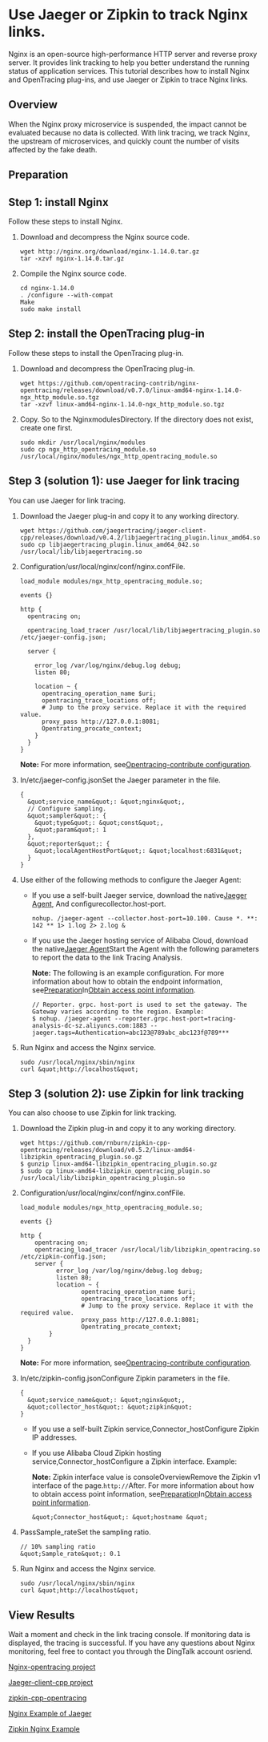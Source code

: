 # Use Jaeger or Zipkin to track Nginx links.

Nginx is an open-source high-performance HTTP server and reverse proxy server. It provides link tracking to help you better understand the running status of application services. This tutorial describes how to install Nginx and OpenTracing plug-ins, and use Jaeger or Zipkin to trace Nginx links.

## Overview

When the Nginx proxy microservice is suspended, the impact cannot be evaluated because no data is collected. With link tracing, we track Nginx, the upstream of microservices, and quickly count the number of visits affected by the fake death.

## Preparation



## Step 1: install Nginx

Follow these steps to install Nginx.

1.  Download and decompress the Nginx source code.

    ```
    wget http://nginx.org/download/nginx-1.14.0.tar.gz
    tar -xzvf nginx-1.14.0.tar.gz
    ```

2.  Compile the Nginx source code.

    ```
    cd nginx-1.14.0
    . /configure --with-compat
    Make
    sudo make install
    ```


## Step 2: install the OpenTracing plug-in

Follow these steps to install the OpenTracing plug-in.

1.  Download and decompress the OpenTracing plug-in.

    ```
    wget https://github.com/opentracing-contrib/nginx-opentracing/releases/download/v0.7.0/linux-amd64-nginx-1.14.0-ngx_http_module.so.tgz
    tar -xzvf linux-amd64-nginx-1.14.0-ngx_http_module.so.tgz
    ```

2.  Copy. So to the NginxmodulesDirectory. If the directory does not exist, create one first.

    ```
    sudo mkdir /usr/local/nginx/modules
    sudo cp ngx_http_opentracing_module.so /usr/local/nginx/modules/ngx_http_opentracing_module.so
    ```


## Step 3 \(solution 1\): use Jaeger for link tracing

You can use Jaeger for link tracing.

1.  Download the Jaeger plug-in and copy it to any working directory.

    ```
    wget https://github.com/jaegertracing/jaeger-client-cpp/releases/download/v0.4.2/libjaegertracing_plugin.linux_amd64.so
    sudo cp libjaegertracing_plugin.linux_amd64_042.so /usr/local/lib/libjaegertracing.so
    ```

2.  Configuration/usr/local/nginx/conf/nginx.confFile.

    ```
    load_module modules/ngx_http_opentracing_module.so;
    
    events {}
    
    http {
      opentracing on;
    
      opentracing_load_tracer /usr/local/lib/libjaegertracing_plugin.so /etc/jaeger-config.json;
    
      server {
    
        error_log /var/log/nginx/debug.log debug;
        listen 80;
    
        location ~ {
          opentracing_operation_name $uri;
          opentracing_trace_locations off;
          # Jump to the proxy service. Replace it with the required value.
          proxy_pass http://127.0.0.1:8081;
          Opentrating_procate_context;
        }
      }
    }
    ```

    **Note:** For more information, see[Opentracing-contribute configuration](https://github.com/opentracing-contrib/nginx-opentracing/blob/ea9994d7135be5ad2e3009d0f270e063b1fb3b21/doc/Reference.md).

3.  In/etc/jaeger-config.jsonSet the Jaeger parameter in the file.

    ```
    {
      &quot;service_name&quot;: &quot;nginx&quot;,
      // Configure sampling.
      &quot;sampler&quot;: {
        &quot;type&quot;: &quot;const&quot;,
        &quot;param&quot;: 1
      },
      &quot;reporter&quot;: {
        &quot;localAgentHostPort&quot;: &quot;localhost:6831&quot;
      }
    }
    ```

4.  Use either of the following methods to configure the Jaeger Agent:

    -   If you use a self-built Jaeger service, download the native[Jaeger Agent](https://arms-apm.oss-cn-hangzhou.aliyuncs.com/tools/jaeger-agent), And configurecollector.host-port.

        ```
        nohup. /jaeger-agent --collector.host-port=10.100. Cause *. **: 142 ** 1> 1.log 2> 2.log &
        ```

    -   If you use the Jaeger hosting service of Alibaba Cloud, download the native[Jaeger Agent](https://arms-apm.oss-cn-hangzhou.aliyuncs.com/tools/jaeger-agent)Start the Agent with the following parameters to report the data to the link Tracing Analysis.

        **Note:** The following is an example configuration. For more information about how to obtain the endpoint information, see[Preparation](#section_bq8_6au_kwl)In[Obtain access point information](#tab4).

        ```
        // Reporter. grpc. host-port is used to set the gateway. The Gateway varies according to the region. Example:
        $ nohup. /jaeger-agent --reporter.grpc.host-port=tracing-analysis-dc-sz.aliyuncs.com:1883 --jaeger.tags=Authentication=abc123@789abc_abc123f@789***
        ```

5.  Run Nginx and access the Nginx service.

    ```
    sudo /usr/local/nginx/sbin/nginx
    curl &quot;http://localhost&quot;
    ```


## Step 3 \(solution 2\): use Zipkin for link tracking

You can also choose to use Zipkin for link tracking.

1.  Download the Zipkin plug-in and copy it to any working directory.

    ```
    wget https://github.com/rnburn/zipkin-cpp-opentracing/releases/download/v0.5.2/linux-amd64-libzipkin_opentracing_plugin.so.gz
    $ gunzip linux-amd64-libzipkin_opentracing_plugin.so.gz
    $ sudo cp linux-amd64-libzipkin_opentracing_plugin.so /usr/local/lib/libzipkin_opentracing_plugin.so
    ```

2.  Configuration/usr/local/nginx/conf/nginx.confFile.

    ```
    load_module modules/ngx_http_opentracing_module.so;
    
    events {}
    
    http {  
        opentracing on;  
        opentracing_load_tracer /usr/local/lib/libzipkin_opentracing.so /etc/zipkin-config.json;  
        server {    
              error_log /var/log/nginx/debug.log debug; 
              listen 80;    
              location ~ {      
                     opentracing_operation_name $uri;      
                     opentracing_trace_locations off;     
                     # Jump to the proxy service. Replace it with the required value.      
                     proxy_pass http://127.0.0.1:8081;      
                     Opentrating_procate_context;    
            }
      }
    }
    ```

    **Note:** For more information, see[Opentracing-contribute configuration](https://github.com/opentracing-contrib/nginx-opentracing/blob/ea9994d7135be5ad2e3009d0f270e063b1fb3b21/doc/Reference.md).

3.  In/etc/zipkin-config.jsonConfigure Zipkin parameters in the file.

    ```
    {
      &quot;service_name&quot;: &quot;nginx&quot;,
      &quot;collector_host&quot;: &quot;zipkin&quot;
    }
    ```

    -   If you use a self-built Zipkin service,Connector\_hostConfigure Zipkin IP addresses.
    -   If you use Alibaba Cloud Zipkin hosting service,Connector\_hostConfigure a Zipkin interface. Example:

        **Note:** Zipkin interface value is consoleOverviewRemove the Zipkin v1 interface of the page.`http://`After. For more information about how to obtain access point information, see[Preparation](#section_bq8_6au_kwl)In[Obtain access point information](#tab4).

        ```
        &quot;Connector_host&quot;: &quot;hostname &quot;
        ```

4.  PassSample\_rateSet the sampling ratio.

    ```
    // 10% sampling ratio
    &quot;Sample_rate&quot;: 0.1
    ```

5.  Run Nginx and access the Nginx service.

    ```
    sudo /usr/local/nginx/sbin/nginx
    curl &quot;http://localhost&quot;
    ```


## View Results

Wait a moment and check in the link tracing console. If monitoring data is displayed, the tracing is successful. If you have any questions about Nginx monitoring, feel free to contact you through the DingTalk account osriend.

[Nginx-opentracing project](https://github.com/opentracing-contrib/nginx-opentracing)

[Jaeger-client-cpp project](https://github.com/jaegertracing/jaeger-client-cpp)

[zipkin-cpp-opentracing](https://github.com/rnburn/zipkin-cpp-opentracing)

[Nginx Example of Jaeger](https://github.com/opentracing-contrib/nginx-opentracing/tree/master/example/trivial/jaeger)

[Zipkin Nginx Example](https://github.com/opentracing-contrib/nginx-opentracing/tree/master/example/trivial/zipkin)

